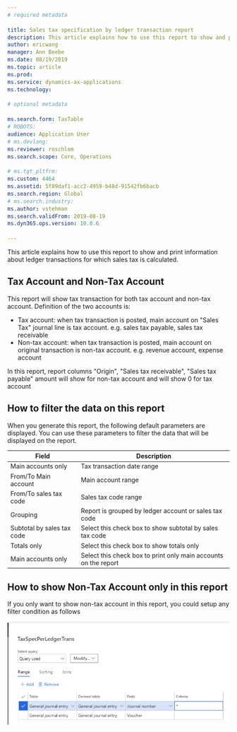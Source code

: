 ```yaml
---
# required metadata

title: Sales tax specification by ledger transaction report
description: This article explains how to use this report to show and print information about ledger transactions for which sales tax is calculated.
author: ericwang
manager: Ann Beebe
ms.date: 08/19/2019
ms.topic: article
ms.prod: 
ms.service: dynamics-ax-applications
ms.technology: 

# optional metadata

ms.search.form: TaxTable
# ROBOTS: 
audience: Application User
# ms.devlang: 
ms.reviewer: roschlom
ms.search.scope: Core, Operations

# ms.tgt_pltfrm: 
ms.custom: 4464
ms.assetid: 5f89daf1-acc2-4959-b48d-91542fb6bacb
ms.search.region: Global
# ms.search.industry: 
ms.author: vstehman
ms.search.validFrom: 2019-08-19
ms.dyn365.ops.version: 10.0.6

---
```


This article explains how to use this report to show and print information about ledger transactions for which sales tax is calculated.

## Tax Account and Non-Tax Account

This report will show tax transaction for both tax account and non-tax account. Definition of the two accounts is:

- Tax account: when tax transaction is posted, main account on "Sales Tax" journal line is tax account. e.g. sales tax payable, sales tax receivable
- Non-tax account: when tax transaction is posted, main account on original transaction is non-tax account. e.g. revenue account, expense account

In this report, report columns "Origin", "Sales tax receivable", "Sales tax payable" amount will show for non-tax account and will show 0 for tax account


## How to filter the data on this report

When you generate this report, the following default parameters are displayed. You can use these parameters to filter the data that will be displayed on the report.

|Field|Description|
|-------|-----------------|
|Main accounts only|Tax transaction date range|
|From/To Main account|Main account range|
|From/To sales tax code|Sales tax code range|
|Grouping|Report is grouped by ledger account or sales tax code|
|Subtotal by sales tax code|Select this check box to show subtotal by sales tax code|
|Totals only|Select this check box to show totals only|
|Main accounts only|Select this check box to print only main accounts on the report|

## How to show Non-Tax Account only in this report

If you only want to show non-tax account in this report, you could setup any filter condition as follows

![](media/taxspecperledgertrans.png)

